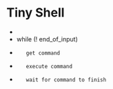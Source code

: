 # Tiny Shell

*
* while (! end_of_input)    
*        get command
*        execute command
*        wait for command to finish
